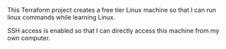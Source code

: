 This Terraform project creates a free tier Linux machine so that I can run linux commands while learning Linux. 

SSH access is enabled so that I can directly access this machine from my own computer.